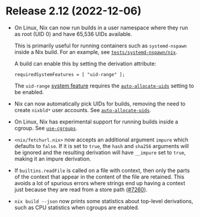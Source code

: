 # Release 2.12 (2022-12-06)

* On Linux, Nix can now run builds in a user namespace where they run
  as root (UID 0) and have 65,536 UIDs available.
  <!-- FIXME: move this to its own section about system features -->
  This is primarily useful for running containers such as `systemd-nspawn`
  inside a Nix build. For an example, see [`tests/systemd-nspawn/nix`][nspawn].

  [nspawn]: https://github.com/NixOS/nix/blob/67bcb99700a0da1395fa063d7c6586740b304598/tests/systemd-nspawn.nix.

  A build can enable this by setting the derivation attribute:

  ```
  requiredSystemFeatures = [ "uid-range" ];
  ```

  The `uid-range` [system feature] requires the [`auto-allocate-uids`]
  setting to be enabled.

  [system feature]: (../command-ref/conf-file.md#conf-system-features)

* Nix can now automatically pick UIDs for builds, removing the need to
  create `nixbld*` user accounts. See [`auto-allocate-uids`].

  [`auto-allocate-uids`]: (../command-ref/conf-file.md#conf-auto-allocate-uids)

* On Linux, Nix has experimental support for running builds inside a
  cgroup. See
  [`use-cgroups`](../command-ref/conf-file.md#conf-use-cgroups).

* `<nix/fetchurl.nix>` now accepts an additional argument `impure` which
  defaults to `false`.  If it is set to `true`, the `hash` and `sha256`
  arguments will be ignored and the resulting derivation will have
  `__impure` set to `true`, making it an impure derivation.

* If `builtins.readFile` is called on a file with context, then only
  the parts of the context that appear in the content of the file are
  retained.  This avoids a lot of spurious errors where strings end up
  having a context just because they are read from a store path
  ([#7260](https://github.com/NixOS/nix/pull/7260)).

* `nix build --json` now prints some statistics about top-level
  derivations, such as CPU statistics when cgroups are enabled.
